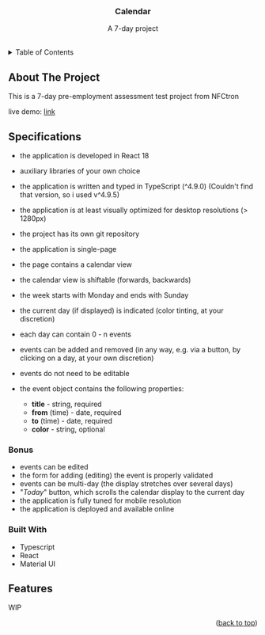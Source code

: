 <a name="readme-top"></a>


<!-- PROJECT LOGO -->
<br />
<div align="center">

  <h3 align="center">Calendar</h3>

  <p align="center">
    A 7-day project
    <br />
    <br />
  </p>
</div>



<!-- TABLE OF CONTENTS -->
<details>
  <summary>Table of Contents</summary>
  <ol>
    <li>
      <a href="#about-the-project">About The Project</a>
      <ul>
        <li><a href="#built-with">Built With</a></li>
        <li><a href="#specifications">Specifications</a></li>
        <li><a href="#bonus">Bonus</a></li>
      </ul>
    </li>
    <li><a href="#features">Features</a></li>
  </ol>
</details>



<!-- ABOUT THE PROJECT -->
## About The Project

This is a 7-day pre-employment assessment test project from NFCtron

live demo: <a href="https://neumie-calendar.netlify.app/" target="_blank">link</a>

<!-- SPECIFICATIONS -->
## Specifications

- the application is developed in React 18
- auxiliary libraries of your own choice
- the application is written and typed in TypeScript (^4.9.0) (Couldn't find that version, so i used v^4.9.5)
- the application is at least visually optimized for desktop resolutions (> 1280px)
- the project has its own git repository

- the application is single-page
- the page contains a calendar view
- the calendar view is shiftable (forwards, backwards)
- the week starts with Monday and ends with Sunday
- the current day (if displayed) is indicated (color tinting, at your discretion)
- each day can contain 0 - n events
- events can be added and removed (in any way, e.g. via a button, by clicking on a day, at your own discretion)
- events do not need to be editable
- the event object contains the following properties:
   - **title** - string, required
   - **from** (time) - date, required
   - **to** (time) - date, required
   - **color** - string, optional

<!-- BONUS -->
### Bonus

- events can be edited
- the form for adding (editing) the event is properly validated
- events can be multi-day (the display stretches over several days)
- "*Today*" button, which scrolls the calendar display to the current day
- the application is fully tuned for mobile resolution
- the application is deployed and available online

### Built With

* Typescript
* React
* Material UI


<!-- FEATURES -->
## Features

WIP


<p align="right">(<a href="#readme-top">back to top</a>)</p>
